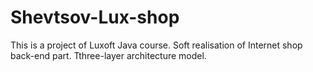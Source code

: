 # Shevtsov-Lux-shop
This is a project of Luxoft Java course.
Soft realisation of Internet shop back-end part.
Tthree-layer architecture model.